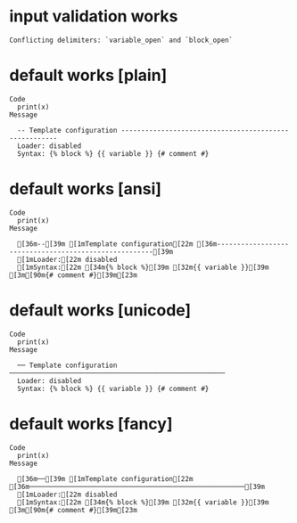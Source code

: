 # input validation works

    Conflicting delimiters: `variable_open` and `block_open`

# default works [plain]

    Code
      print(x)
    Message
      
      -- Template configuration ------------------------------------------------------
      Loader: disabled
      Syntax: {% block %} {{ variable }} {# comment #}

# default works [ansi]

    Code
      print(x)
    Message
      
      [36m--[39m [1mTemplate configuration[22m [36m------------------------------------------------------[39m
      [1mLoader:[22m disabled
      [1mSyntax:[22m [34m{% block %}[39m [32m{{ variable }}[39m [3m[90m{# comment #}[39m[23m

# default works [unicode]

    Code
      print(x)
    Message
      
      ── Template configuration ──────────────────────────────────────────────────────
      Loader: disabled
      Syntax: {% block %} {{ variable }} {# comment #}

# default works [fancy]

    Code
      print(x)
    Message
      
      [36m──[39m [1mTemplate configuration[22m [36m──────────────────────────────────────────────────────[39m
      [1mLoader:[22m disabled
      [1mSyntax:[22m [34m{% block %}[39m [32m{{ variable }}[39m [3m[90m{# comment #}[39m[23m

